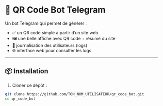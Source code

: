 # 🤖 QR Code Bot Telegram

Un bot Telegram qui permet de générer :
- ✅ un QR code simple à partir d’un site web
- 🖼️ une belle affiche avec QR code + résumé du site
- 🔐 journalisation des utilisateurs (logs)
- 🌐 interface web pour consulter les logs

---

## 📦 Installation

1. Cloner ce dépôt :
```bash
git clone https://github.com/TON_NOM_UTILISATEUR/qr_code_bot.git
cd qr_code_bot
